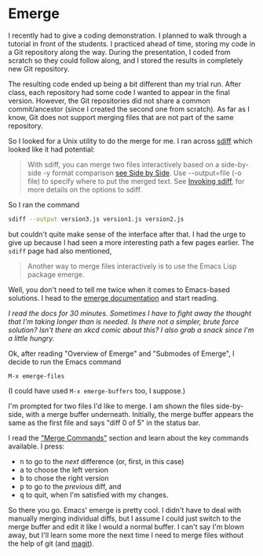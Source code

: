Emerge
======

I recently had to give a coding demonstration. I planned to walk
through a tutorial in front of the students. I practiced ahead of
time, storing my code in a Git repository along the way. During the
presentation, I coded from scratch so they could follow along, and I
stored the results in completely new Git repository.

The resulting code ended up being a bit different than my trial
run. After class, each repository had some code I wanted to appear in
the final version. However, the Git repositories did not share a
common commit/ancestor (since I created the second one from
scratch). As far as I know, Git does not support merging files that
are not part of the same repository.

So I looked for a Unix utility to do the merge for me. I ran across
[sdiff](http://www.gnu.org/software/diffutils/manual/html_node/Interactive-Merging.html#Interactive-Merging)
which looked like it had potential:

> With sdiff, you can merge two files interactively based on a
side-by-side -y format comparison
[see Side by Side](http://www.gnu.org/software/diffutils/manual/html_node/Side-by-Side.html#Side-by-Side). Use
--output=file (-o file) to specify where to put the merged text. See
[Invoking sdiff](http://www.gnu.org/software/diffutils/manual/html_node/Invoking-sdiff.html#Invoking-sdiff),
for more details on the options to sdiff.

So I ran the command

```sh
sdiff --output version3.js version1.js version2.js
```

but couldn't quite make sense of the interface after that. I had the
urge to give up because I had seen a more interesting path a few pages
earlier. The `sdiff` page had also mentioned,

> Another way to merge files interactively is to use the Emacs Lisp
package emerge.

Well, you don't need to tell me twice when it comes to Emacs-based
solutions. I head to the
[emerge documentation](https://www.gnu.org/software/emacs/manual/html_node/emacs/Emerge.html)
and start reading.

_I read the docs for 30 minutes. Sometimes I have to fight away the
thought that I'm taking longer than is needed.  Is there not a
simpler, brute force solution? Isn't there an xkcd comic about this? I
also grab a snack since I'm a little hungry._

Ok, after reading "Overview of Emerge" and "Submodes of Emerge", I
decide to run the Emacs command

```
M-x emerge-files
```

(I could have used `M-x emerge-buffers` too, I suppose.)

I'm prompted for two files I'd like to merge. I am shown the files
side-by-side, with a merge buffer underneath. Initially, the merge
buffer appears the same as the first file and says "diff 0 of 5" in
the status bar.

I read the
["Merge Commands"](https://www.gnu.org/software/emacs/manual/html_node/emacs/Merge-Commands.html#Merge-Commands)
section and learn about the key commands available. I press:

- <kbd>n</kbd> to go to the _next_ difference (or, first, in this
  case)
- <kbd>a</kbd> to choose the left version
- <kbd>b</kbd> to chose the right version
- <kbd>p</kbd> to go to the _previous_ diff, and
- <kbd>q</kbd> to quit,  when I'm satisfied with my changes.

So there you go.  Emacs' emerge is pretty cool. I didn't have to deal
with manually merging individual diffs, but I assume I could just
switch to the merge buffer and edit it like I would a normal buffer. I
can't say I'm blown away, but I'll learn some more the next time I
need to merge files without the help of git (and
[magit](https://github.com/magit/magit)).
